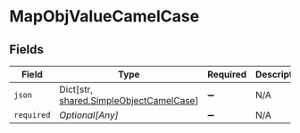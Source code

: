 # MapObjValueCamelCase


## Fields

| Field                                                                                   | Type                                                                                    | Required                                                                                | Description                                                                             |
| --------------------------------------------------------------------------------------- | --------------------------------------------------------------------------------------- | --------------------------------------------------------------------------------------- | --------------------------------------------------------------------------------------- |
| `json`                                                                                  | Dict[str, [shared.SimpleObjectCamelCase](../../models/shared/simpleobjectcamelcase.md)] | :heavy_minus_sign:                                                                      | N/A                                                                                     |
| `required`                                                                              | *Optional[Any]*                                                                         | :heavy_minus_sign:                                                                      | N/A                                                                                     |